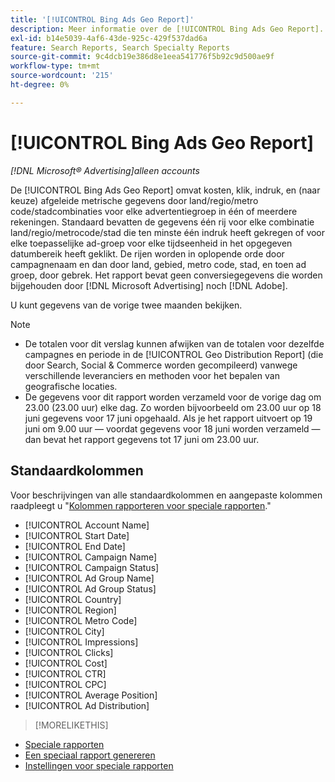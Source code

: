 ```yaml
---
title: '[!UICONTROL Bing Ads Geo Report]'
description: Meer informatie over de [!UICONTROL Bing Ads Geo Report].
exl-id: b14e5039-4af6-43de-925c-429f537dad6a
feature: Search Reports, Search Specialty Reports
source-git-commit: 9c4dcb19e386d8e1eea541776f5b92c9d500ae9f
workflow-type: tm+mt
source-wordcount: '215'
ht-degree: 0%

---
```


# [!UICONTROL Bing Ads Geo Report]

*[!DNL Microsoft® Advertising]alleen accounts*

De [!UICONTROL Bing Ads Geo Report] omvat kosten, klik, indruk, en (naar keuze) afgeleide metrische gegevens door land/regio/metro code/stadcombinaties voor elke advertentiegroep in één of meerdere rekeningen. Standaard bevatten de gegevens één rij voor elke combinatie land/regio/metrocode/stad die ten minste één indruk heeft gekregen of voor elke toepasselijke ad-groep voor elke tijdseenheid in het opgegeven datumbereik heeft geklikt. De rijen worden in oplopende orde door campagnenaam en dan door land, gebied, metro code, stad, en toen ad groep, door gebrek. Het rapport bevat geen conversiegegevens die worden bijgehouden door [!DNL Microsoft Advertising] noch [!DNL Adobe].

U kunt gegevens van de vorige twee maanden bekijken.

>[!NOTE]
>
>* De totalen voor dit verslag kunnen afwijken van de totalen voor dezelfde campagnes en periode in de [!UICONTROL Geo Distribution Report] (die door Search, Social &amp; Commerce worden gecompileerd) vanwege verschillende leveranciers en methoden voor het bepalen van geografische locaties.
>* De gegevens voor dit rapport worden verzameld voor de vorige dag om 23.00 (23.00 uur) elke dag. Zo worden bijvoorbeeld om 23.00 uur op 18 juni gegevens voor 17 juni opgehaald. Als je het rapport uitvoert op 19 juni om 9.00 uur — voordat gegevens voor 18 juni worden verzameld — dan bevat het rapport gegevens tot 17 juni om 23.00 uur.

## Standaardkolommen

Voor beschrijvingen van alle standaardkolommen en aangepaste kolommen raadpleegt u &quot;[Kolommen rapporteren voor speciale rapporten](specialty-report-columns.md).&quot;

* [!UICONTROL Account Name]
* [!UICONTROL Start Date]
* [!UICONTROL End Date]
* [!UICONTROL Campaign Name]
* [!UICONTROL Campaign Status]
* [!UICONTROL Ad Group Name]
* [!UICONTROL Ad Group Status]
* [!UICONTROL Country]
* [!UICONTROL Region]
* [!UICONTROL Metro Code]
* [!UICONTROL City]
* [!UICONTROL Impressions]
* [!UICONTROL Clicks]
* [!UICONTROL Cost]
* [!UICONTROL CTR]
* [!UICONTROL CPC]
* [!UICONTROL Average Position]
* [!UICONTROL Ad Distribution]

>[!MORELIKETHIS]
>
* [Speciale rapporten](specialty-report-about.md)
* [Een speciaal rapport genereren](specialty-report-generate.md)
* [Instellingen voor speciale rapporten](specialty-report-settings.md)
